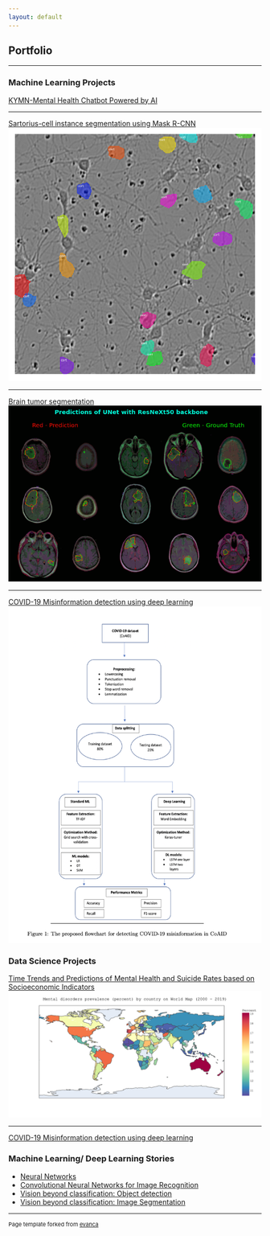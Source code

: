 ```yaml
---
layout: default
---
```

## Portfolio

---

### Machine Learning Projects

[KYMN-Mental Health Chatbot Powered by AI](https://github.com/nghi-huynh/mental_health_chatbot)

---

[Sartorius-cell instance segmentation using Mask R-CNN](https://medium.com/mlearning-ai/cell-instance-segmentation-using-mask-r-cnn-c7a3810192ff)
<img src="images/cell_instance.png"/>

---
[Brain tumor segmentation](https://devpost.com/software/brain-tumor-segmentation-using-resunet)
<img src="images/brain.png"/>

---
[COVID-19 Misinformation detection using deep learning](https://github.com/nghi-huynh/covid-19-misinfo-detection)
<img src="images/covid.png"/>


### Data Science Projects

[Time Trends and Predictions of Mental Health and Suicide Rates based on Socioeconomic Indicators](https://github.com/nghi-huynh/BigDataChallenge2022)
<img src="images/mental_prevalence_world_map.png"/>

---

[COVID-19 Misinformation detection using deep learning](https://github.com/nghi-huynh/covid-19-misinfo-detection)


### Machine Learning/ Deep Learning Stories

- [Neural Networks](https://medium.com/mlearning-ai/neural-networks-ba6fa76eb719)
- [Convolutional Neural Networks for Image Recognition ](https://medium.com/mlearning-ai/convolutional-neural-networks-for-image-recognition-7148a19f981f)
- [Vision beyond classification: Object detection](https://medium.com/mlearning-ai/vision-beyond-classification-task-i-object-detection-d2f32a5ea4ca)
- [Vision beyond classification: Image Segmentation](https://medium.com/mlearning-ai/vision-beyond-classification-tasks-beyond-classification-task-ii-image-segmentation-5c5e81edf2b0)


---
<p style="font-size:11px">Page template forked from <a href="https://github.com/evanca/quick-portfolio">evanca</a></p>
<!-- Remove above link if you don't want to attibute -->
